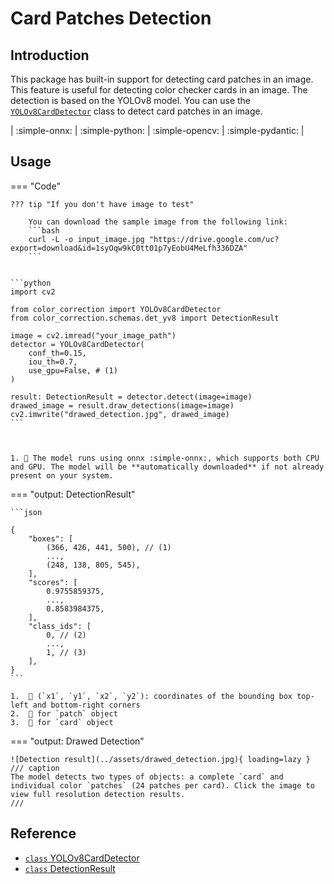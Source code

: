 # Card Patches Detection

## Introduction
This package has built-in support for detecting card patches in an image. This feature is useful for detecting color checker cards in an image. The detection is based on the YOLOv8 model. You can use the [`YOLOv8CardDetector`](../reference/core/card_detection/yv8_onnx.md) class to detect card patches in an image.

| :simple-onnx: | :simple-python: | :simple-opencv: | :simple-pydantic: |

## Usage

=== "Code"

    ??? tip "If you don't have image to test"

        You can download the sample image from the following link:
        ```bash
        curl -L -o input_image.jpg "https://drive.google.com/uc?export=download&id=1syOqw9kC0tt01p7yEobU4MeLfh336DZA"
        ```


    ```python
    import cv2

    from color_correction import YOLOv8CardDetector
    from color_correction.schemas.det_yv8 import DetectionResult

    image = cv2.imread("your_image_path")
    detector = YOLOv8CardDetector(
        conf_th=0.15,
        iou_th=0.7,
        use_gpu=False, # (1)
    )

    result: DetectionResult = detector.detect(image=image)
    drawed_image = result.draw_detections(image=image)
    cv2.imwrite("drawed_detection.jpg", drawed_image)
    ```



    1. 💬 The model runs using onnx :simple-onnx:, which supports both CPU and GPU. The model will be **automatically downloaded** if not already present on your system.

=== "output: DetectionResult"

    ```json

    {
        "boxes": [
            (366, 426, 441, 500), // (1)
            ...,
            (248, 138, 805, 545),
        ],
        "scores": [
            0.9755859375,
            ...,
            0.8583984375,
        ],
        "class_ids": [
            0, // (2)
            ...,
            1, // (3)
        ],
    }
    ```

    1.  💬 (`x1`, `y1`, `x2`, `y2`): coordinates of the bounding box top-left and bottom-right corners
    2.  💬 for `patch` object
    3.  💬 for `card` object

=== "output: Drawed Detection"

    ![Detection result](../assets/drawed_detection.jpg){ loading=lazy }
    /// caption
    The model detects two types of objects: a complete `card` and individual color `patches` (24 patches per card). Click the image to view full resolution detection results.
    ///


## Reference

- [`class` YOLOv8CardDetector](../reference/core/card_detection/yv8_onnx.md)
- [`class` DetectionResult](../reference/schemas/yv8_onnx.md)
